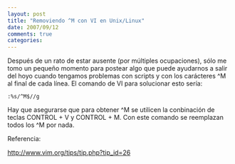 ```yaml
---
layout: post
title: "Removiendo ^M con VI en Unix/Linux"
date: 2007/09/12
comments: true
categories: 
---
```


Después de un rato de estar ausente (por múltiples ocupaciones), sólo me tomo un pequeño momento para postear algo que puede ayudarnos a salir del hoyo cuando tengamos problemas con scripts y con los carácteres ^M al final de cada línea. El comando de VI para solucionar esto sería:

<code>:%s/^M$//g</code>

Hay que asegurarse que para obtener ^M se utilicen la conbinación de teclas CONTROL + V y CONTROL + M. Con este comando se reemplazan todos los ^M por nada.

Referencia:

http://www.vim.org/tips/tip.php?tip_id=26
